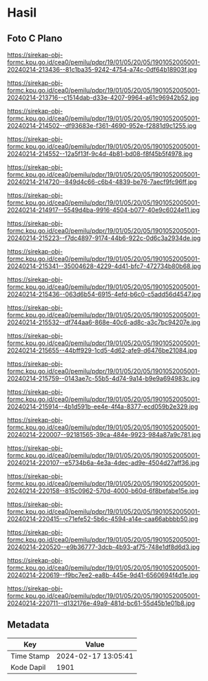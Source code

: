 # Hasil

## Foto C Plano

https://sirekap-obj-formc.kpu.go.id/cea0/pemilu/pdpr/19/01/05/20/05/1901052005001-20240214-213436--81c1ba35-9242-4754-a74c-0df64b18903f.jpg

https://sirekap-obj-formc.kpu.go.id/cea0/pemilu/pdpr/19/01/05/20/05/1901052005001-20240214-213716--c1514dab-d33e-4207-9964-a61c96942b52.jpg

https://sirekap-obj-formc.kpu.go.id/cea0/pemilu/pdpr/19/01/05/20/05/1901052005001-20240214-214502--df93683e-f361-4690-952e-f2881d9c1255.jpg

https://sirekap-obj-formc.kpu.go.id/cea0/pemilu/pdpr/19/01/05/20/05/1901052005001-20240214-214552--12a5f13f-9c4d-4b81-bd08-f8f45b5f4978.jpg

https://sirekap-obj-formc.kpu.go.id/cea0/pemilu/pdpr/19/01/05/20/05/1901052005001-20240214-214720--849d4c66-c6b4-4839-be76-7aecf9fc96ff.jpg

https://sirekap-obj-formc.kpu.go.id/cea0/pemilu/pdpr/19/01/05/20/05/1901052005001-20240214-214917--5549d4ba-9916-4504-b077-40e9c6024e11.jpg

https://sirekap-obj-formc.kpu.go.id/cea0/pemilu/pdpr/19/01/05/20/05/1901052005001-20240214-215223--f7dc4897-9174-44b6-922c-0d6c3a2934de.jpg

https://sirekap-obj-formc.kpu.go.id/cea0/pemilu/pdpr/19/01/05/20/05/1901052005001-20240214-215341--35004628-4229-4d41-bfc7-472734b80b68.jpg

https://sirekap-obj-formc.kpu.go.id/cea0/pemilu/pdpr/19/01/05/20/05/1901052005001-20240214-215436--063d6b54-6915-4efd-b6c0-c5add56d4547.jpg

https://sirekap-obj-formc.kpu.go.id/cea0/pemilu/pdpr/19/01/05/20/05/1901052005001-20240214-215532--df744aa6-868e-40c6-ad8c-a3c7bc94207e.jpg

https://sirekap-obj-formc.kpu.go.id/cea0/pemilu/pdpr/19/01/05/20/05/1901052005001-20240214-215655--44bff929-1cd5-4d62-afe9-d6476be21084.jpg

https://sirekap-obj-formc.kpu.go.id/cea0/pemilu/pdpr/19/01/05/20/05/1901052005001-20240214-215759--0143ae7c-55b5-4d74-9a14-b9e9a694983c.jpg

https://sirekap-obj-formc.kpu.go.id/cea0/pemilu/pdpr/19/01/05/20/05/1901052005001-20240214-215914--4b1d591b-ee4e-4f4a-8377-ecd059b2e329.jpg

https://sirekap-obj-formc.kpu.go.id/cea0/pemilu/pdpr/19/01/05/20/05/1901052005001-20240214-220007--92181565-39ca-484e-9923-984a87a9c781.jpg

https://sirekap-obj-formc.kpu.go.id/cea0/pemilu/pdpr/19/01/05/20/05/1901052005001-20240214-220107--e5734b6a-4e3a-4dec-ad9e-4504d27aff36.jpg

https://sirekap-obj-formc.kpu.go.id/cea0/pemilu/pdpr/19/01/05/20/05/1901052005001-20240214-220158--815c0962-570d-4000-b60d-6f8befabe15e.jpg

https://sirekap-obj-formc.kpu.go.id/cea0/pemilu/pdpr/19/01/05/20/05/1901052005001-20240214-220415--c71efe52-5b6c-4594-a14e-caa66abbbb50.jpg

https://sirekap-obj-formc.kpu.go.id/cea0/pemilu/pdpr/19/01/05/20/05/1901052005001-20240214-220520--e9b36777-3dcb-4b93-af75-748e1df8d6d3.jpg

https://sirekap-obj-formc.kpu.go.id/cea0/pemilu/pdpr/19/01/05/20/05/1901052005001-20240214-220619--f9bc7ee2-ea8b-445e-9d41-6560694f4d1e.jpg

https://sirekap-obj-formc.kpu.go.id/cea0/pemilu/pdpr/19/01/05/20/05/1901052005001-20240214-220711--d132176e-49a9-481d-bc61-55d45b1e01b8.jpg


## Metadata

| Key        | Value               |
| ---------- | ------------------- |
| Time Stamp | 2024-02-17 13:05:41 |
| Kode Dapil | 1901                |



